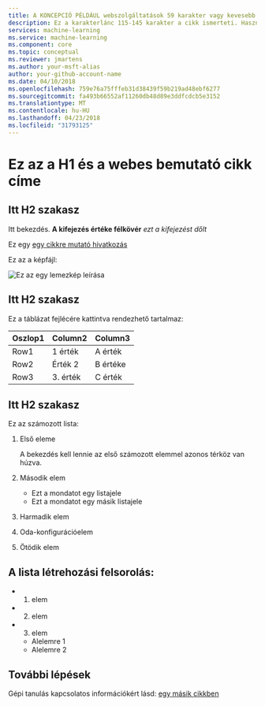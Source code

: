 ```yaml
---
title: A KONCEPCIÓ PÉLDÁUL webszolgáltatások 59 karakter vagy kevesebb Azure Machine Learning szolgáltatásban. Azure Machine Learning neve is. Teszt nevét https://moz.com/learn/seo/title-tag
description: Ez a karakterlánc 115-145 karakter a cikk ismerteti. Használja a keresőmotor-Optimalizáláshoz típusú műveleti utasítások itt. tegye ezt, és hogy például - tudnivalók ügyfél szavak használatával. Ezeket az adatokat a keresés lapon beágyazott a cikk időbélyeggel megjelenik. Ha a bevezetés para leképezés a cikk azt ismerteti, azt itt szerkeszteni hosszértéke használhatja.
services: machine-learning
ms.service: machine-learning
ms.component: core
ms.topic: conceptual
ms.reviewer: jmartens
ms.author: your-msft-alias
author: your-github-account-name
ms.date: 04/10/2018
ms.openlocfilehash: 759e76a75fffeb31d38439f59b219ad48ebf6277
ms.sourcegitcommit: fa493b66552af11260db48d89e3ddfcdcb5e3152
ms.translationtype: MT
ms.contentlocale: hu-HU
ms.lasthandoff: 04/23/2018
ms.locfileid: "31793125"
---
```

# <a name="this-is-the-h1-and-the-article-title-that-shows-on-the-web"></a>Ez az a H1 és a webes bemutató cikk címe

## <a name="section-here-h2"></a>Itt H2 szakasz 
Itt bekezdés. 
**A kifejezés értéke félkövér**
*ezt a kifejezést dőlt*

Ez egy [egy cikkre mutató hivatkozás](template-concepts.md)

Ez az a képfájl:

![Ez az egy lemezkép leírása](media/overview-what-is-azure-ml/aml-concepts.png)

## <a name="section-here-h2"></a>Itt H2 szakasz
Ez a táblázat fejlécére kattintva rendezhető tartalmaz:

|Oszlop1  |Column2  |Column3  |
|---------|---------|---------|
|Row1|1 érték|A érték|
|Row2|Érték 2|B értéke|
|Row3|3. érték|C érték|

## <a name="section-here-h2"></a>Itt H2 szakasz
Ez az számozott lista:

1. Első eleme

   A bekezdés kell lennie az első számozott elemmel azonos térköz van húzva.

2. Második elem
   - Ezt a mondatot egy listajele
   - Ezt a mondatot egy másik listajele

3. Harmadik elem

4. Oda-konfigurációelem

5. Ötödik elem

## <a name="this-list-is-bulleted-list"></a>A lista létrehozási felsorolás:
- 1. elem
- 2. elem
- 3. elem
  - Alelemre 1
  - Alelemre 2


## <a name="next-steps"></a>További lépések
Gépi tanulás kapcsolatos információkért lásd: [egy másik cikkben](template-concepts.md)